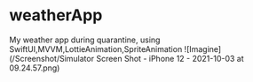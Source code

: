 # weatherApp
My weather app during quarantine, using SwiftUI,MVVM,LottieAnimation,SpriteAnimation
![Imagine](/Screenshot/Simulator Screen Shot - iPhone 12 - 2021-10-03 at 09.24.57.png)

